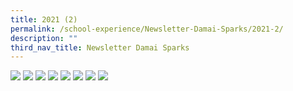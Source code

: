 ```yaml
---
title: 2021 (2)
permalink: /school-experience/Newsletter-Damai-Sparks/2021-2/
description: ""
third_nav_title: Newsletter Damai Sparks
---
```

![](/images/DamaiBuzz/2021%20DMP21%20SPARKs%20Sem%202-page-001.jpeg)
![](/images/DamaiBuzz/2021%20DMP21%20SPARKs%20Sem%202-page-002.jpeg)
![](/images/DamaiBuzz/2021%20DMP21%20SPARKs%20Sem%202-page-003.jpeg)
![](/images/DamaiBuzz/2021%20DMP21%20SPARKs%20Sem%202-page-004.jpeg)
![](/images/DamaiBuzz/2021%20DMP21%20SPARKs%20Sem%202-page-005.jpeg)
![](/images/DamaiBuzz/2021%20DMP21%20SPARKs%20Sem%202-page-006.jpeg)
![](/images/DamaiBuzz/2021%20DMP21%20SPARKs%20Sem%202-page-007.jpeg)
![](/images/DamaiBuzz/2021%20DMP21%20SPARKs%20Sem%202-page-008.jpeg)